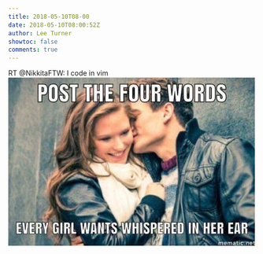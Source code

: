 ```yaml
---
title: 2018-05-10T08-00
date: 2018-05-10T08:00:52Z
author: Lee Turner
showtoc: false
comments: true
---
```


RT @NikkitaFTW: I code in vim ![](/img/x//994487420363182080-DcqbwJFXkAA6Iac.jpg)

